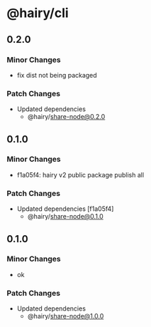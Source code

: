 # @hairy/cli

## 0.2.0

### Minor Changes

- fix dist not being packaged

### Patch Changes

- Updated dependencies
  - @hairy/share-node@0.2.0

## 0.1.0

### Minor Changes

- f1a05f4: hairy v2 public package publish all

### Patch Changes

- Updated dependencies [f1a05f4]
  - @hairy/share-node@0.1.0

## 0.1.0

### Minor Changes

- ok

### Patch Changes

- Updated dependencies
  - @hairy/share-node@1.0.0
